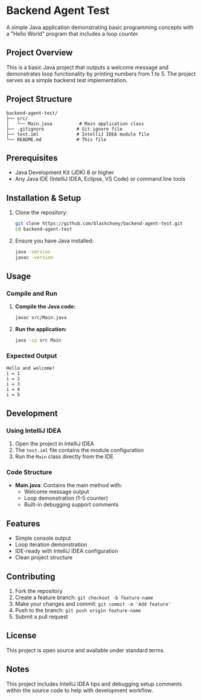 # Backend Agent Test

A simple Java application demonstrating basic programming concepts with a "Hello World" program that includes a loop counter.

## Project Overview

This is a basic Java project that outputs a welcome message and demonstrates loop functionality by printing numbers from 1 to 5. The project serves as a simple backend test implementation.

## Project Structure

```
backend-agent-test/
├── src/
│   └── Main.java          # Main application class
├── .gitignore            # Git ignore file
├── test.iml              # IntelliJ IDEA module file
└── README.md             # This file
```

## Prerequisites

- Java Development Kit (JDK) 8 or higher
- Any Java IDE (IntelliJ IDEA, Eclipse, VS Code) or command line tools

## Installation & Setup

1. Clone the repository:
   ```bash
   git clone https://github.com/blackchoey/backend-agent-test.git
   cd backend-agent-test
   ```

2. Ensure you have Java installed:
   ```bash
   java -version
   javac -version
   ```

## Usage

### Compile and Run

1. **Compile the Java code:**
   ```bash
   javac src/Main.java
   ```

2. **Run the application:**
   ```bash
   java -cp src Main
   ```

### Expected Output

```
Hello and welcome!
i = 1
i = 2
i = 3
i = 4
i = 5
```

## Development

### Using IntelliJ IDEA

1. Open the project in IntelliJ IDEA
2. The `test.iml` file contains the module configuration
3. Run the `Main` class directly from the IDE

### Code Structure

- **Main.java**: Contains the main method with:
  - Welcome message output
  - Loop demonstration (1-5 counter)
  - Built-in debugging support comments

## Features

- Simple console output
- Loop iteration demonstration
- IDE-ready with IntelliJ IDEA configuration
- Clean project structure

## Contributing

1. Fork the repository
2. Create a feature branch: `git checkout -b feature-name`
3. Make your changes and commit: `git commit -m 'Add feature'`
4. Push to the branch: `git push origin feature-name`
5. Submit a pull request

## License

This project is open source and available under standard terms.

## Notes

This project includes IntelliJ IDEA tips and debugging setup comments within the source code to help with development workflow.